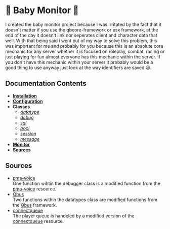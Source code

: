 # 👶 Baby Monitor 👶
I created the baby monitor project because i was irritated by the fact that it doesn't matter if you use the qbcore-framework or esx framework, at the end of the day it doesn't link nor seperates client and character data that well. With that being said i went out of my way to solve this problem, this was important for me and probably for you because this is an absolute core mechanic for any server whether it is focused on roleplay, combat, racing or just playing for fun almost everyone has this mechanic within the server. If you don't have this mechanic within your server it probably would be a good thing to use anyway just look at the way identifiers are saved 😉.

## Documentation Contents
- [**Installation**]()
- [**Configuration**]()
- **Classes**
  - [*datatype*]()
  - [*debug*]()
  - [*sql*]()
  - [*pool*]()
  - [*session*]()
  - [*message*]()
- [**Monitor**]()
- [**Sources**]()

## Sources
- [pma-voice](https://github.com/AvarianKnight/pma-voice)<br>
One function wihtin the debugger class is a modified function from the [pma-voice](https://github.com/AvarianKnight/pma-voice) resource.
- [Qbus](https://github.com/qbcore-framework)<br>
Two functions within the datatypes class are modified functions from the [Qbus](https://github.com/qbcore-framework) framework.
- [connectqueue](https://github.com/Nick78111/ConnectQueue)<br>
The player queue is handeled by a modified version of the [connectqueue](https://github.com/Nick78111/ConnectQueue) resource.
